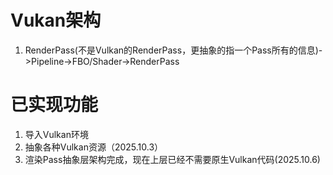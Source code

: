 # Vukan架构

1. RenderPass(不是Vulkan的RenderPass，更抽象的指一个Pass所有的信息)->Pipeline->FBO/Shader->RenderPass

# 已实现功能
1. 导入Vulkan环境
2. 抽象各种Vulkan资源（2025.10.3）
3. 渲染Pass抽象层架构完成，现在上层已经不需要原生Vulkan代码(2025.10.6)
